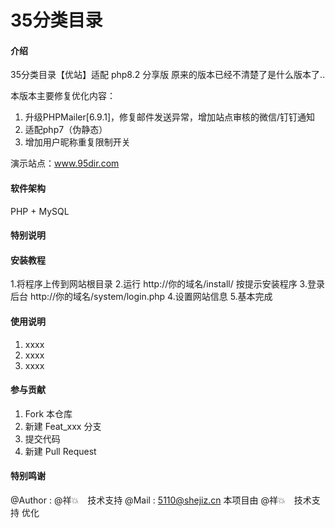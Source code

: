 <!--
 * @Author       :  　 @祥💥　技术支持
 * @Mail         : 5110@shejiz.cn
 * @Date         : 2025-02-12 15:29:22
 * @LastEditTime : 2025-02-15 11:07:23
 * @LastEditors  :  　 @祥💥　技术支持
 * @Description  : 
 * @FilePath     : \35dir\README.md
 * It's up to you ^_^
 * Copyright (c) 2025 by 5110@shejiz.cn, All Rights Reserved. 
-->
# 35分类目录

#### 介绍
35分类目录【优站】适配 php8.2 分享版
原来的版本已经不清楚了是什么版本了..

本版本主要修复优化内容：
1. 升级PHPMailer[6.9.1]，修复邮件发送异常，增加站点审核的微信/钉钉通知
2. 适配php7（伪静态）
3. 增加用户昵称重复限制开关

演示站点：www.95dir.com

#### 软件架构
PHP + MySQL

#### 特别说明

#### 安装教程

1.将程序上传到网站根目录
2.运行 http://你的域名/install/ 按提示安装程序
3.登录后台 http://你的域名/system/login.php
4.设置网站信息
5.基本完成

#### 使用说明

1.  xxxx
2.  xxxx
3.  xxxx

#### 参与贡献

1.  Fork 本仓库
2.  新建 Feat_xxx 分支
3.  提交代码
4.  新建 Pull Request

#### 特别鸣谢

@Author       : @祥💥　技术支持
@Mail         : 5110@shejiz.cn
本项目由 @祥💥　技术支持 优化
